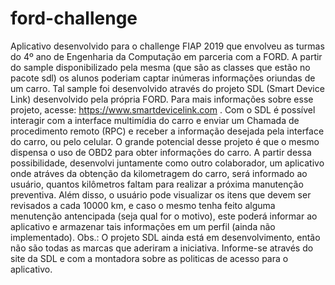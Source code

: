 # ford-challenge

Aplicativo desenvolvido para o challenge FIAP 2019 que envolveu as turmas do 4º ano de Engenharia da Computação em parceria com a FORD.
A partir do sample disponibilizado pela mesma (que são as classes que estão no pacote sdl) os alunos poderiam captar inúmeras informações 
oriundas de um carro. Tal sample foi desenvolvido através do projeto SDL (Smart Device Link) desenvolvido pela própria FORD. Para mais
informações sobre esse projeto, acesse: 
https://www.smartdevicelink.com .
Com o SDL é possível interagir com a interface multimídia do carro e enviar um Chamada de procedimento remoto (RPC) e receber a 
informação desejada pela interface do carro, ou pelo celular. O grande potencial desse projeto é que o mesmo dispensa o uso de 
OBD2 para obter informações do carro.
A partir dessa possibilidade, desenvolvi juntamente como outro colaborador, um aplicativo onde atráves da obtenção da kilometragem do
carro, será informado ao usuário, quantos kilômetros faltam para realizar a próxima manutenção preventiva. Além disso, o usuário pode
visualizar os itens que devem ser revisados a cada 10000 km, e caso o mesmo tenha feito alguma menutenção antencipada (seja qual for o
motivo), este poderá informar ao aplicativo e armazenar tais informações em um perfil (ainda não implementado).
Obs.: O projeto SDL ainda está em desenvolvimento, então não são todas as marcas que aderiram a iniciativa. Informe-se através do site
da SDL e com a montadora sobre as politicas de acesso para o aplicativo.
